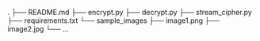.
├── README.md
├── encrypt.py
├── decrypt.py
├── stream_cipher.py
├── requirements.txt
└── sample_images
    ├── image1.png
    ├── image2.jpg
    └── ...
